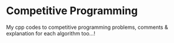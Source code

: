 # Competitive Programming
My cpp codes to competitive programming problems,
comments & explanation for each algorithm too...!

